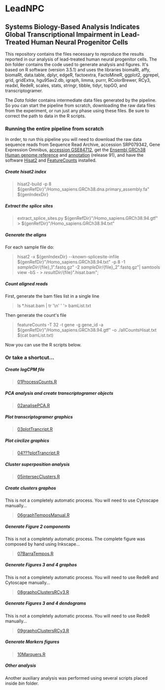 # LeadNPC
## Systems Biology-Based Analysis Indicates Global Transcriptional Impairment in Lead-Treated Human Neural Progenitor Cells

This repository contains the files necessary to reproduce the results reported in our analysis of lead-treated human neural progenitor cells. The *bin* folder contains the code used to generate analysis and figures. It's based on R software (version 3.5.1) and uses the libraries biomaRt, affy, biomaRt, data.table, dplyr, edgeR, factoextra, FactoMineR, ggplot2, ggrepel, grid, gridExtra, hgu95av2.db, igraph, limma, purrr, RColorBrewer, RCy3, readxl, RedeR, scales, stats, stringr, tibble, tidyr, topGO, and transcriptogramer.

The *Data*  folder contains intermediate data files generated by the pipeline. So you can start the pipeline from scratch, downloading the raw data files from the experiment, or run just any phase using these files. Be sure to correct the path to data in the R scripts.

### Running the entire pipeline from scratch
In order, to run this pipeline you will need to download the  raw data sequence reads from Sequence Read Archive, accession SRP079342, Gene Expression Omnibus, [accession GSE84712](http://https://www.ncbi.nlm.nih.gov/geo/query/acc.cgi?acc=GSE84712 "accession GSE84712"), get the [Ensembl GRCh38 Human genome reference](ftp://ftp.ensembl.org/pub/release-91/fasta/homo_sapiens/dna/Homo_sapiens.GRCh38.dna.primary_assembly.fa.gz) and [annotation](ftp://ftp.ensembl.org/pub/release-91/gtf/homo_sapiens/Homo_sapiens.GRCh38.91.gtf.gz) (release 91), and have the software [Hisat2](http://ccb.jhu.edu/software/hisat2/dl/hisat2-2.1.0-Linux_x86_64.zip) and [FeatureCounts](https://sourceforge.net/projects/subread/files/subread-1.6.3/subread-1.6.3-Linux-x86_64.tar.gz) installed.

##### Create hisat2 index
> hisat2-build -p 8 ${genRefDir}"/Homo_sapiens.GRCh38.dna.primary_assembly.fa" ${genIndexDir}

##### Extract the splice sites
> extract_splice_sites.py ${genRefDir}"/Homo_sapiens.GRCh38.94.gtf" > ${genRefDir}"/Homo_sapiens.GRCh38.94.txt"

##### Generate the aligns
For each sample file do:
> hisat2 -x ${genIndexDir} --known-splicesite-infile ${genRefDir}"/Homo_sapiens.GRCh38.94.txt" -p 8 -1 ${sampleDir}/${file}_1".fastq.gz" -2 ${sampleDir}/${file}_2".fastq.gz"| samtools view -bS - > ${resultDir}/${file}".hisat.bam"; 

##### Count aligned reads 
First, generate the bam files list in a single line
> ls *.hisat.bam | tr '\n' ' '> bamList.txt

Then generate the count's file
> featureCounts -T 32  -t gene -g gene_id -a ${genRefDir}"/Homo_sapiens.GRCh38.94.gtf" -o ./allCountsHisat.txt $(cat bamList.txt)

Now you can use the R scripts below.

### Or take a shortcut...

##### Create logCPM file
> [01ProcessCounts.R](./bin/01ProcessCounts.R)

##### PCA analysis and create transcriptogramer objects
> [02analisePCA.R](./bin/02analisePCA.R)

##### Plot transcriptogramer graphics
> [03plotTrancript.R](./bin/03plotTrancript.R)

##### Plot circlize graphics
> [04???plotTrancript.R](./bin/04???plotTrancript.R)


##### Cluster superposition analysis
> [05intersecClusters.R](./bin/05intersecClusters.R)

##### Create clusters graphos
This is not a completely automatic process. You will need to use Cytoscape manually...
> [06graphTemposManual.R](./bin/06graphTemposManual.R)

##### Generate Figure 2 components
This is not a completely automatic process. The complete figure was composed by hand using Inkscape...
> [07BarraTempos.R](./bin/07BarraTempos.R)

##### Generate Figures 3 and 4 graphos
This is not a completely automatic process. You will need to use RedeR and Cytoscape manually...
> [08graphoClustersRCy3.R](./bin/08graphoClustersRCy3.R)

##### Generate Figures 3 and 4 dendograms
This is not a completely automatic process. You will need to use RedeR manually...
> [09graphoClustersRCy3.R](./bin/09graphoClustersRCy3.R)

##### Generate Markers figures
> [10Marquers.R](./bin/10Marquers.R)

##### Other analysis
Another auxiliary analysis was performed using several scripts placed inside *bin* folder.

